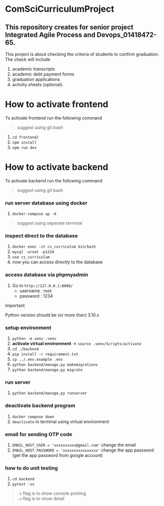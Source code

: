 # ComSciCurriculumProject

## This repository creates for senior project Integrated Agile Process and Devops_01418472-65.

This project is about checking the criteria of students to confirm graduation. The check will include 
1. academic transcripts
2. academic debt payment forms 
3. graduation applications
4. activity sheets (optional).

# How to activate frontend
To activate frontend run the following command
> suggest using git bash
1. `cd frontend/`
2. `npm install`
3. `npm run dev`

# How to activate backend

To activate backend run the following command 
> suggest using git bash

### run server database using docker
1. `docker-compose up -d`
> suggest using seperate terminal

### inspect direct to the database
1. `docker exec -it cs_curriculum bin/bash`
2. `mysql -uroot -p1234`
3. `use cs_curriculum`
4. now you can access directly to the database

### access database via phpmyadmin
1. Go to `http://127.0.0.1:8080/`
    - username : root
    - password : 1234

> [!IMPORTANT]
> Python version should be (or more than) 3.10.x

### setup environment
1. `python -m venv .venv`
2. __activate virtual environment__ -> `source .venv/Scripts/activate`
3. `cd ./backend`
4. `pip install -r requirement.txt`
5. `cp ../.env.example .env`
6. `python backend/manage.py makemigrations`
7. `python backend/manage.py migrate`

### run server
1. `python backend/manage.py runserver`

### deactivate backend program
1. `docker compose down`
2. `deactivate` in terminal using virtual environment

### email for sending OTP code
1. `EMAIL_HOST_USER = 'xxxxxxxxxx@gmail.com'` change the email
2. `EMAIL_HOST_PASSWORD = 'xxxxxxxxxxxxxxxx'` change the app password (get the app password from google account)

### how to do unit testing
1. `cd backend`
2. `pytest -sv`

> `-s` flag is to show console printing </br>
> `-v` flag is to show detail

